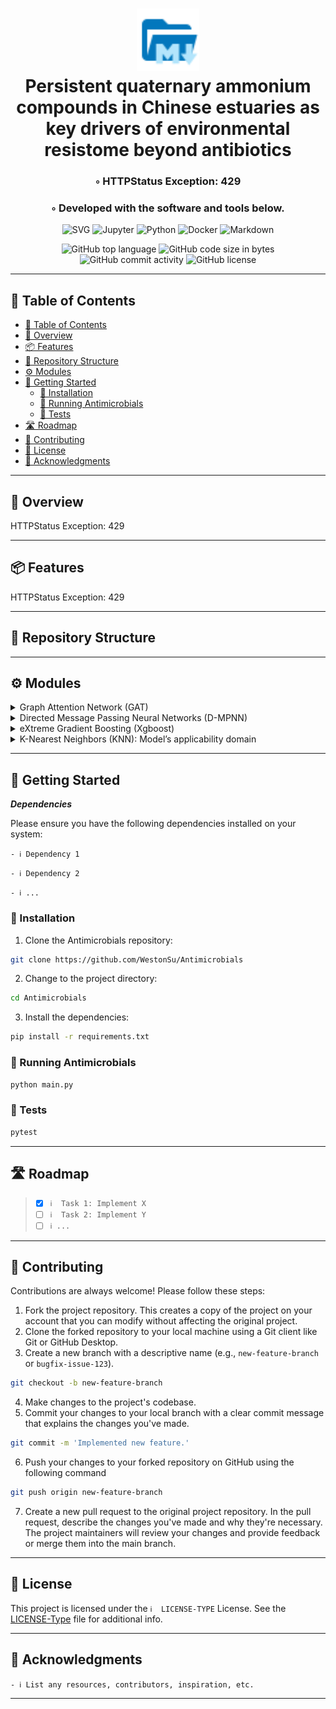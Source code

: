 <div align="center">
<h1 align="center">
<img src="https://raw.githubusercontent.com/PKief/vscode-material-icon-theme/ec559a9f6bfd399b82bb44393651661b08aaf7ba/icons/folder-markdown-open.svg" width="100" />
<br>Persistent quaternary ammonium compounds in Chinese estuaries as key drivers of environmental resistome beyond antibiotics
</h1>
<h3>◦ HTTPStatus Exception: 429</h3>
<h3>◦ Developed with the software and tools below.</h3>

<p align="center">
<img src="https://img.shields.io/badge/SVG-FFB13B.svg?style&logo=SVG&logoColor=black" alt="SVG" />
<img src="https://img.shields.io/badge/Jupyter-F37626.svg?style&logo=Jupyter&logoColor=white" alt="Jupyter" />
<img src="https://img.shields.io/badge/Python-3776AB.svg?style&logo=Python&logoColor=white" alt="Python" />
<img src="https://img.shields.io/badge/Docker-2496ED.svg?style&logo=Docker&logoColor=white" alt="Docker" />
<img src="https://img.shields.io/badge/Markdown-000000.svg?style&logo=Markdown&logoColor=white" alt="Markdown" />
</p>
<img src="https://img.shields.io/github/languages/top/WestonSu/Antimicrobials?style&color=5D6D7E" alt="GitHub top language" />
<img src="https://img.shields.io/github/languages/code-size/WestonSu/Antimicrobials?style&color=5D6D7E" alt="GitHub code size in bytes" />
<img src="https://img.shields.io/github/commit-activity/m/WestonSu/Antimicrobials?style&color=5D6D7E" alt="GitHub commit activity" />
<img src="https://img.shields.io/github/license/WestonSu/Antimicrobials?style&color=5D6D7E" alt="GitHub license" />
</div>

---

## 📖 Table of Contents
- [📖 Table of Contents](#-table-of-contents)
- [📍 Overview](#-overview)
- [📦 Features](#-features)
- [📂 Repository Structure](#-repository-structure)
- [⚙️ Modules](#modules)
- [🚀 Getting Started](#-getting-started)
    - [🔧 Installation](#-installation)
    - [🤖 Running Antimicrobials](#-running-Antimicrobials)
    - [🧪 Tests](#-tests)
- [🛣 Roadmap](#-roadmap)
- [🤝 Contributing](#-contributing)
- [📄 License](#-license)
- [👏 Acknowledgments](#-acknowledgments)

---


## 📍 Overview

HTTPStatus Exception: 429

---

## 📦 Features

HTTPStatus Exception: 429

---


## 📂 Repository Structure




---

## ⚙️ Modules

<details closed><summary>Graph Attention Network (GAT)</summary>

| File                                                                                                                                       | Summary                                                                                                                                                                                                                                                                                                   |
| ---                                                                                                                                        | ---                                                                                                                                                                                                                                                                                                       |
| [Antibacterials.ipynb](https://github.com/WestonSu/Antimicrobials/blob/main/GAT/code/Antibacterials.ipynb)                                 | Prompt exceeds max token limit: 55634.                                                                                                                                                                                                                                                                    |
| [hyper_parameter_search_Solubility.py](https://github.com/WestonSu/Antimicrobials/blob/main/GAT/code/hyper_parameter_search_Solubility.py) | HTTPStatus Exception: 429                                                                                                                                                                                                                                                                                 |
| [getFeatures.py](https://github.com/WestonSu/Antimicrobials/blob/main/GAT/code/AttentiveFP/getFeatures.py)                               | HTTPStatus Exception: 429 |
| [AttentiveLayers_viz.py](https://github.com/WestonSu/Antimicrobials/blob/main/GAT/code/AttentiveFP/AttentiveLayers_viz.py)               | HTTPStatus Exception: 429 |
| [AttentiveLayers.py](https://github.com/WestonSu/Antimicrobials/blob/main/GAT/code/AttentiveFP/AttentiveLayers.py)                       | HTTPStatus Exception: 429 |
| [Featurizer.py](https://github.com/WestonSu/Antimicrobials/blob/main/GAT/code/AttentiveFP/Featurizer.py)                                 | HTTPStatus Exception: 429 |
| [Featurizer_aromaticity_rm.py](https://github.com/WestonSu/Antimicrobials/blob/main/GAT/code/AttentiveFP/Featurizer_aromaticity_rm.py)   | HTTPStatus Exception: 429 |
| [getFeatures_aromaticity_rm.py](https://github.com/WestonSu/Antimicrobials/blob/main/GAT/code/AttentiveFP/getFeatures_aromaticity_rm.py) | HTTPStatus Exception: 429 |

</details>

<details closed><summary>Directed Message Passing Neural Networks (D-MPNN)</summary>

| File                                                                            | Summary                                |
| ---                                                                             | ---                                    |
| [DMPNN.ipynb](https://github.com/WestonSu/Antimicrobials/blob/main/DMPNN.ipynb) | Prompt exceeds max token limit: 22257. |

</details>

<details closed><summary>eXtreme Gradient Boosting (Xgboost)</summary>

| File                                                                                        | Summary                                  |
| ---                                                                                         | ---                                      |
| [Anti_MD.txt](https://github.com/WestonSu/Antimicrobials/blob/main/XGBoost/Anti_MD.txt)     | Prompt exceeds max token limit: 1798445. |
| [XGBoost.ipynb](https://github.com/WestonSu/Antimicrobials/blob/main/XGBoost/XGBoost.ipynb) | Prompt exceeds max token limit: 12337.   |
| [Anti.txt](https://github.com/WestonSu/Antimicrobials/blob/main/XGBoost/Anti.txt)           | Prompt exceeds max token limit: 5897.    |

</details>

<details closed><summary>K-Nearest Neighbors (KNN): Model’s applicability domain</summary>

| File                                                                                                                               | Summary                                 |
| ---                                                                                                                                | ---                                     |
| [Applicability_Domain.ipynb](https://github.com/WestonSu/Antimicrobials/blob/main/Applicability_Domain/Applicability_Domain.ipynb) | Prompt exceeds max token limit: 5171.   |
| [training_set.sdf](https://github.com/WestonSu/Antimicrobials/blob/main/Applicability_Domain/training_set.sdf)                     | Prompt exceeds max token limit: 307209. |
| [test_set.sdf](https://github.com/WestonSu/Antimicrobials/blob/main/Applicability_Domain/test_set.sdf)                             | Prompt exceeds max token limit: 212299. |

</details>

---

## 🚀 Getting Started

***Dependencies***

Please ensure you have the following dependencies installed on your system:

`- ℹ️ Dependency 1`

`- ℹ️ Dependency 2`

`- ℹ️ ...`

### 🔧 Installation

1. Clone the Antimicrobials repository:
```sh
git clone https://github.com/WestonSu/Antimicrobials
```

2. Change to the project directory:
```sh
cd Antimicrobials
```

3. Install the dependencies:
```sh
pip install -r requirements.txt
```

### 🤖 Running Antimicrobials

```sh
python main.py
```

### 🧪 Tests
```sh
pytest
```

---


## 🛣 Roadmap

> - [X] `ℹ️  Task 1: Implement X`
> - [ ] `ℹ️  Task 2: Implement Y`
> - [ ] `ℹ️ ...`


---

## 🤝 Contributing

Contributions are always welcome! Please follow these steps:
1. Fork the project repository. This creates a copy of the project on your account that you can modify without affecting the original project.
2. Clone the forked repository to your local machine using a Git client like Git or GitHub Desktop.
3. Create a new branch with a descriptive name (e.g., `new-feature-branch` or `bugfix-issue-123`).
```sh
git checkout -b new-feature-branch
```
4. Make changes to the project's codebase.
5. Commit your changes to your local branch with a clear commit message that explains the changes you've made.
```sh
git commit -m 'Implemented new feature.'
```
6. Push your changes to your forked repository on GitHub using the following command
```sh
git push origin new-feature-branch
```
7. Create a new pull request to the original project repository. In the pull request, describe the changes you've made and why they're necessary.
The project maintainers will review your changes and provide feedback or merge them into the main branch.

---

## 📄 License

This project is licensed under the `ℹ️  LICENSE-TYPE` License. See the [LICENSE-Type](LICENSE) file for additional info.

---

## 👏 Acknowledgments

`- ℹ️ List any resources, contributors, inspiration, etc.`

---
